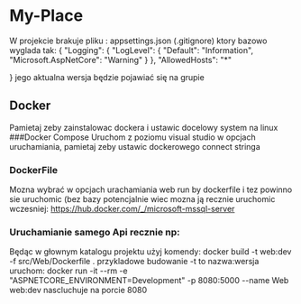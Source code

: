 # My-Place


W projekcie brakuje pliku : appsettings.json (.gitignore)
ktory bazowo wyglada tak:
{
  "Logging": {
    "LogLevel": {
      "Default": "Information",
      "Microsoft.AspNetCore": "Warning"
    }
  },
  "AllowedHosts": "*"
  
}
jego aktualna wersja będzie pojawiać się na grupie 



## Docker 
Pamietaj zeby zainstalowac dockera i ustawic docelowy system na linux
###Docker Compose
Uruchom z poziomu visual studio w opcjach uruchamiania, pamietaj zeby ustawic dockerowego connect stringa
### DockerFile 
Mozna wybrać w opcjach urachamiania web run by dockerfile i tez powinno sie uruchomic (bez bazy potencjalnie wiec mozna ją recznie uruchomic wczesniej:  https://hub.docker.com/_/microsoft-mssql-server
### Uruchamianie samego Api recznie np:
  Będąc w głownym katalogu projektu użyj komendy: docker build -t web:dev -f src/Web/Dockerfile . przykladowe budowanie -t to nazwa:wersja
    uruchom: docker run -it --rm  -e "ASPNETCORE_ENVIRONMENT=Development" -p 8080:5000 --name Web  web:dev nascluchuje na porcie 8080



   
